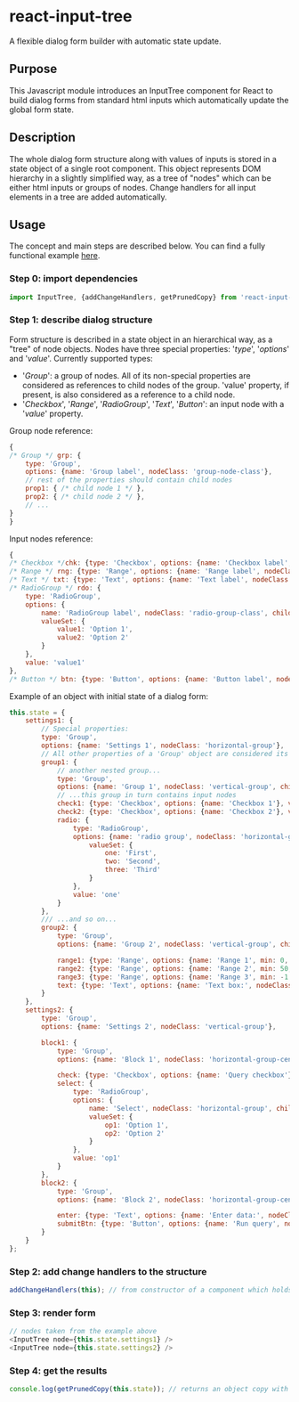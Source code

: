 # react-input-tree
A flexible dialog form builder with automatic state update.

## Purpose
This Javascript module introduces an InputTree component for React to build dialog forms from standard html inputs which automatically update the global form state.

## Description
The whole dialog form structure along with values of inputs is stored in a state object of a single root component. This object represents DOM hierarchy in a slightly simplified way, as a tree of "nodes" which can be either html inputs or groups of nodes. Change handlers for all input elements in a tree are added automatically.

## Usage
The concept and main steps are described below. You can find a fully functional example [here](https://github.com/bitwkit/react-input-tree-example.git).

### Step 0: import dependencies
```javascript
import InputTree, {addChangeHandlers, getPrunedCopy} from 'react-input-tree';
```

### Step 1: describe dialog structure
Form structure is described in a state object in an hierarchical way, as a "tree" of node objects.
Nodes have three special properties: '*type*', '*options*' and '*value*'.
Currently supported types:
* '*Group*': a group of nodes. All of its non-special properties are considered as references to child nodes of the group. 'value' property, if present, is also considered as a reference to a child node.
* '*Checkbox*', '*Range*', '*RadioGroup*', '*Text*', '*Button*': an input node with a '*value*' property.

Group node reference:
```javascript
{
/* Group */ grp: {
    type: 'Group',
    options: {name: 'Group label', nodeClass: 'group-node-class'},
    // rest of the properties should contain child nodes
    prop1: { /* child node 1 */ },
    prop2: { /* child node 2 */ },
    // ...
}
}
```

Input nodes reference:
```javascript
{
/* Checkbox */chk: {type: 'Checkbox', options: {name: 'Checkbox label', nodeClass: 'checkbox-node-class'}, value: true},
/* Range */ rng: {type: 'Range', options: {name: 'Range label', nodeClass: 'range-node-class', min: 0, max: 100}, value: 0},
/* Text */ txt: {type: 'Text', options: {name: 'Text label', nodeClass: 'text-node-class'}, value: 'default text'},
/* RadioGroup */ rdo: {
    type: 'RadioGroup',
    options: {
        name: 'RadioGroup label', nodeClass: 'radio-group-class', childClass: 'radio-item-class', itemsName: 'common-radio-items-name',
        valueSet: {
            value1: 'Option 1',
            value2: 'Option 2'
        }
    },
    value: 'value1'
},
/* Button */ btn: {type: 'Button', options: {name: 'Button label', nodeClass: 'button-node-class'} }
```

Example of an object with initial state of a dialog form:
```javascript
this.state = {
    settings1: {
        // Special properties:
        type: 'Group',
        options: {name: 'Settings 1', nodeClass: 'horizontal-group'},
        // All other properties of a 'Group' object are considered its child nodes:
        group1: {
            // another nested group...
            type: 'Group',
            options: {name: 'Group 1', nodeClass: 'vertical-group', childClass: 'checkbox-item'},
            // ...this group in turn contains input nodes
            check1: {type: 'Checkbox', options: {name: 'Checkbox 1'}, value: true},
            check2: {type: 'Checkbox', options: {name: 'Checkbox 2'}, value: false},
            radio: {
                type: 'RadioGroup',
                options: {name: 'radio group', nodeClass: 'horizontal-group', childClass: 'radio-item', itemsName: 'radios',
                    valueSet: {
                        one: 'First',
                        two: 'Second',
                        three: 'Third'
                    }
                },
                value: 'one'
            }
        },
        /// ...and so on...
        group2: {
            type: 'Group',
            options: {name: 'Group 2', nodeClass: 'vertical-group', childClass: 'range-item'},

            range1: {type: 'Range', options: {name: 'Range 1', min: 0, max: 100}, value: 10},
            range2: {type: 'Range', options: {name: 'Range 2', min: 50, max: 60}, value: 55},
            range3: {type: 'Range', options: {name: 'Range 3', min: -1, max: 1}, value: 0},
            text: {type: 'Text', options: {name: 'Text box:', nodeClass: 'text-item'}, value: 'default text'}
        }
    },
    settings2: {
        type: 'Group',
        options: {name: 'Settings 2', nodeClass: 'vertical-group'},

        block1: {
            type: 'Group',
            options: {name: 'Block 1', nodeClass: 'horizontal-group-centered'},

            check: {type: 'Checkbox', options: {name: 'Query checkbox'}, value: true},
            select: {
                type: 'RadioGroup',
                options: {
                    name: 'Select', nodeClass: 'horizontal-group', childClass: 'radio-item', itemsName: 'query-select',
                    valueSet: {
                        op1: 'Option 1',
                        op2: 'Option 2'
                    }
                },
                value: 'op1'
            }
        },
        block2: {
            type: 'Group',
            options: {name: 'Block 2', nodeClass: 'horizontal-group-centered'},

            enter: {type: 'Text', options: {name: 'Enter data:', nodeClass: 'text-item'}, value: ''},
            submitBtn: {type: 'Button', options: {name: 'Run query', nodeClass: 'button-item'} }
        }
    }
};
```

### Step 2: add change handlers to the structure
```javascript
addChangeHandlers(this); // from constructor of a component which holds the state of the dialog form
```

### Step 3: render form
```javascript
// nodes taken from the example above
<InputTree node={this.state.settings1} />
<InputTree node={this.state.settings2} />
```

### Step 4: get the results
```javascript
console.log(getPrunedCopy(this.state)); // returns an object copy with structure reduced to only node key names and input values
```